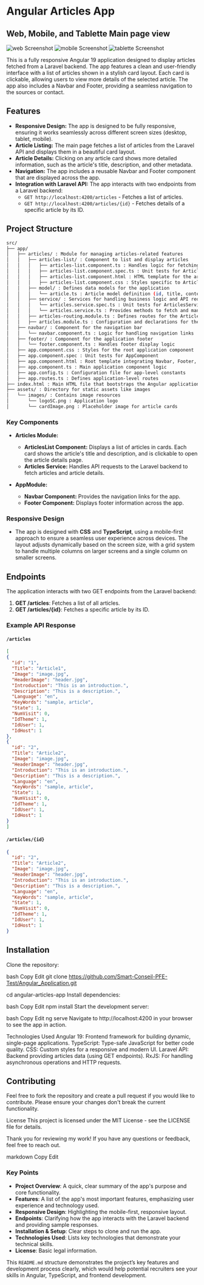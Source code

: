 # Angular Articles App

## Web, Mobile, and Tablette Main page view

![web Screenshot](./public/web.png)
![mobile Screenshot](./public/mobile.png)
![tablette Screenshot](./public/tablette.png)

This is a fully responsive Angular 19 application designed to display articles fetched from a Laravel backend. The app features a clean and user-friendly interface with a list of articles shown in a stylish card layout. Each card is clickable, allowing users to view more details of the selected article. The app also includes a Navbar and Footer, providing a seamless navigation to the sources or contact.

## Features

- **Responsive Design:** The app is designed to be fully responsive, ensuring it works seamlessly across different screen sizes (desktop, tablet, mobile).
- **Article Listing:** The main page fetches a list of articles from the Laravel API and displays them in a beautiful card layout.
- **Article Details:** Clicking on any article card shows more detailed information, such as the article's title, description, and other metadata.
- **Navigation:** The app includes a reusable Navbar and Footer component that are displayed across the app.
- **Integration with Laravel API:** The app interacts with two endpoints from a Laravel backend:
  - `GET http://localhost:4200/articles` - Fetches a list of articles.
  - `GET http://localhost:4200/articles/{id}` - Fetches details of a specific article by its ID.

## Project Structure

```bash
src/
├── app/
│   ├── articles/ : Module for managing articles-related features
│   │   ├── articles-list/ : Component to list and display articles
│   │   │   ├── articles-list.component.ts : Handles logic for fetching and displaying articles
│   │   │   ├── articles-list.component.spec.ts : Unit tests for ArticlesListComponent
│   │   │   ├── articles-list.component.html : HTML template for the articles list
│   │   │   ├── articles-list.component.css : Styles specific to ArticlesListComponent
│   │   ├── model/ : Defines data models for the application
│   │   │   └── article.ts : Article model definition (id, title, content, etc.)
│   │   ├── service/ : Services for handling business logic and API requests
│   │   │   └── articles.service.spec.ts : Unit tests for ArticlesService
│   │   │   └── articles.service.ts : Provides methods to fetch and manage articles from the backend
│   │   ├── articles-routing.module.ts : Defines routes for the ArticlesModule
│   │   ├── articles.module.ts : Configuration and declarations for the ArticlesModule
│   ├── navbar/ : Component for the navigation bar
│   │   └── navbar.component.ts : Logic for handling navigation links
│   ├── footer/ : Component for the application footer
│   │   └── footer.component.ts : Handles footer display logic
│   ├── app.component.css : Styles for the root application component
│   ├── app.component.spec : Unit tests for AppComponent
│   ├── app.component.html : Root template integrating Navbar, Footer, and router outlet
│   ├── app.component.ts : Main application component logic
│   ├── app.config.ts : Configuration file for app-level constants
│   ├── app.routes.ts : Defines application-level routes
├── index.html : Main HTML file that bootstraps the Angular application
├── assets/ : Directory for static assets like images
│   └── images/ : Contains image resources
│       └── logoSC.png : Application logo
│       └── cardImage.png : Placeholder image for article cards

```

### Key Components

- **Articles Module:**
  - **ArticlesList Component:** Displays a list of articles in cards. Each card shows the article's title and description, and is clickable to open the article details page.
  - **Articles Service:** Handles API requests to the Laravel backend to fetch articles and article details.

- **AppModule:**
  - **Navbar Component:** Provides the navigation links for the app.
  - **Footer Component:** Displays footer information across the app.

### Responsive Design

- The app is designed with **CSS** and **TypeScript**, using a mobile-first approach to ensure a seamless user experience across devices. The layout adjusts dynamically based on the screen size, with a grid system to handle multiple columns on larger screens and a single column on smaller screens.

## Endpoints

The application interacts with two GET endpoints from the Laravel backend:

1. **GET /articles**: Fetches a list of all articles.
2. **GET /articles/{id}**: Fetches a specific article by its ID.

### Example API Response

#### `/articles`

```json
[
{
  "id": "1",
  "Title": "Article1",
  "Image": "image.jpg",
  "HeaderImage": "header.jpg",
  "Introduction": "This is an introduction.",
  "Description": "This is a description.",
  "Language": "en",
  "KeyWords": "sample, article",
  "State": 1,
  "NumVisit": 0,
  "IdTheme": 1,
  "IdUser": 1,
  "IdHost": 1
},
{
  "id": "2",
  "Title": "Article2",
  "Image": "image.jpg",
  "HeaderImage": "header.jpg",
  "Introduction": "This is an introduction.",
  "Description": "This is a description.",
  "Language": "en",
  "KeyWords": "sample, article",
  "State": 1,
  "NumVisit": 0,
  "IdTheme": 1,
  "IdUser": 1,
  "IdHost": 1
}
]
```

#### `/articles/{id}`

```json
{
  "id": "2",
  "Title": "Article2",
  "Image": "image.jpg",
  "HeaderImage": "header.jpg",
  "Introduction": "This is an introduction.",
  "Description": "This is a description.",
  "Language": "en",
  "KeyWords": "sample, article",
  "State": 1,
  "NumVisit": 0,
  "IdTheme": 1,
  "IdUser": 1,
  "IdHost": 1
}
```

## Installation

Clone the repository:

bash
Copy
Edit
git clone https://github.com/Smart-Conseil-PFE-Test/Angular_Application.git

cd angular-articles-app
Install dependencies:

bash
Copy
Edit
npm install
Start the development server:

bash
Copy
Edit
ng serve
Navigate to http://localhost:4200 in your browser to see the app in action.

Technologies Used
Angular 19: Frontend framework for building dynamic, single-page applications.
TypeScript: Type-safe JavaScript for better code quality.
CSS: Custom styles for a responsive and modern UI.
Laravel API: Backend providing articles data (using GET endpoints).
RxJS: For handling asynchronous operations and HTTP requests.

## Contributing

Feel free to fork the repository and create a pull request if you would like to contribute. Please ensure your changes don't break the current functionality.

License
This project is licensed under the MIT License - see the LICENSE file for details.

Thank you for reviewing my work! If you have any questions or feedback, feel free to reach out.

markdown
Copy
Edit

### Key Points

- **Project Overview**: A quick, clear summary of the app's purpose and core functionality.
- **Features**: A list of the app's most important features, emphasizing user experience and technology used.
- **Responsive Design**: Highlighting the mobile-first, responsive layout.
- **Endpoints**: Clarifying how the app interacts with the Laravel backend and providing sample responses.
- **Installation & Setup**: Clear steps to clone and run the app.
- **Technologies Used**: Lists key technologies that demonstrate your technical skills.
- **License**: Basic legal information.

This `README.md` structure demonstrates the project’s key features and development process clearly, which would help potential recruiters see your skills in Angular, TypeScript, and frontend development.
